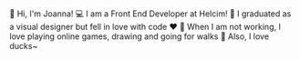 👋 Hi, I'm Joanna!
💻 I am a Front End Developer at Helcim!
🌱 I graduated as a visual designer but fell in love with code ♥️
🌻 When I am not working, I love playing online games, drawing and going for walks
🦆 Also, I love ducks~

<!---
joannapuno/joannapuno is a ✨ special ✨ repository because its `README.md` (this file) appears on your GitHub profile.
You can click the Preview link to take a look at your changes.
--->
